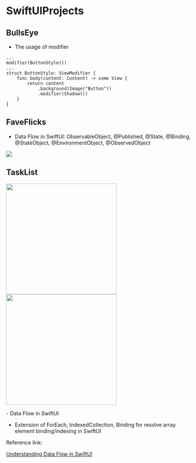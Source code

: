 # SwiftUIProjects

 ## BullsEye
 - The usage of modifier

```
...
modifier(ButtonStyle())
...
struct ButtonStyle: ViewModifier {
    func body(content: Content) -> some View {
        return content
            .background(Image("Button"))
            .modifier(Shadow())
    }
}
```

 ## FaveFlicks

 - Data Flow in SwiftUI: ObservableObject, @Published, @State, @Binding, @StateObject, @EnvironmentObject, @ObservedObject

 <image src="images/dataflow.png"></image>

 ## TaskList
<p float="left">
 <image src="images/tasklist.png" height="300"></image>
 <image src="images/addtask.png" height="300"></image>
</p>
 - Data Flow in SwiftUI

 - Extension of ForEach, IndexedCollection, Binding for resolve array element binding/indexing in SwiftUI

 Reference link: 

 [Understanding Data Flow in SwiftUI](https://www.raywenderlich.com/11781349-understanding-data-flow-in-swiftui)



